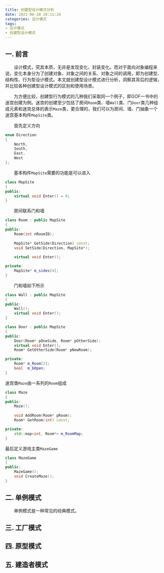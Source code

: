 ```yaml
---
title: 创建型设计模式分析
date: 2021-06-28 20:11:24
categories: 设计模式
tags: 
- 设计模式
- 创建型设计模式
---
```


## 一. 前言

&emsp;&emsp;设计模式，究其本质，无非是发现变化、封装变化。而对于面向对象编程来说，变化本身分为了创建对象、对象之间的关系、对象之间的调用，即为创建型、结构性、行为型设计模式。本文就创建型设计模式进行分析，洞察其背后的逻辑，并比较各种创建型设计模式的区别和使用场景。

&emsp;&emsp;为方便比较，创建型行为模式的几种我们采取同一个例子，即GOF一书中的迷宫创建为例。迷宫的创建至少包括了房间`Room`类、墙`Wall`类、门`Door`类几种组成元素和迷宫总体的表示`Maze`类，更合理的，我们可以为房间、墙、门抽象一个迷宫基本构件`MapSite`类。

&emsp;&emsp;首先定义方向

```c++
enum Direction
{
	North,
	South,
	East,
	West
};
```

&emsp;&emsp;基本构件`MapSite`需要的功能是可以进入

``` c++
class MapSite
{
public:
    virtual void Enter() = 0;
}
```

&emsp;&emsp;房间联系门和墙

```c++
class Room : public MapSite
{
public:
    Room(int nRoomID);
    
    MapSite* GetSide(Direction) const;
    void SetSide(Direction, MapSite*);
    
    virtual void Enter();

private:
    MapSite* m_sides[4];
}
```

&emsp;&emsp;门和墙如下所示

```c++
class Wall : public MapSite
{
public:
    Wall();
    virtual void Enter();
}

class Door : public MapSite
{
public:
    Door(Room* pOneSide, Room* pOtherSide);
    virtual void Enter();
    Room* GetOtherSide(Room* pNowRoom);

private:
    Room* m_Room[2];
    bool  m_bOpen;
}
```

迷宫类`Maze`由一系列的`Room`组成

```c++
class Maze
{
public:
    Maze();
    
    void AddRoom(Room* pRoom);
    Room* GetRoom(int) const;

private:
    std::map<int, Room*> m_RoomMap;
}
```

最后定义游戏主类`MazeGame`

```c++
class MazeGame
{
public:
    MazeGame();
    void CreateMaze();
}
```

## 二. 单例模式

&emsp;&emsp;单例模式是一种常见的经典模式。

## 三. 工厂模式



## 四. 原型模式



## 五. 建造者模式








